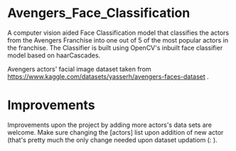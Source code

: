 # Avengers_Face_Classification
A computer vision aided Face Classification model that classifies the actors from the Avengers Franchise into one out of 5 of the most popular actors in the franchise. The Classifier is built using OpenCV's inbuilt face classifier model based on haarCascades.

Avengers actors' facial image dataset taken from https://www.kaggle.com/datasets/yasserh/avengers-faces-dataset .

# Improvements
Improvements upon the project by adding more actors's data sets are welcome. Make sure changing the [actors] list upon addition of new actor (that's pretty much the only change needed upon dataset updatiom (: ).
